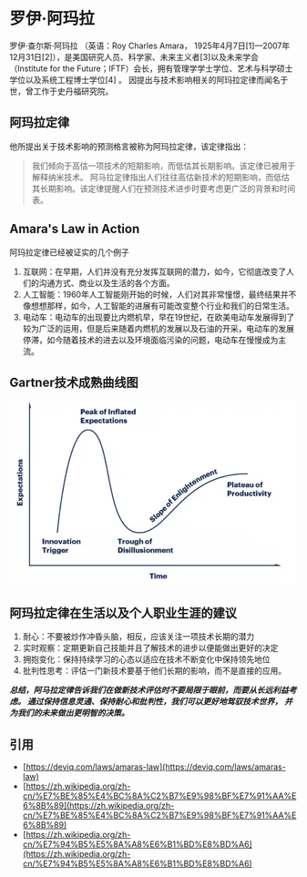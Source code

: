 # 罗伊·阿玛拉
罗伊·查尔斯·阿玛拉 （英语：Roy Charles Amara， 1925年4月7日[1]—2007年12月31日[2]），是美国研究人员、科学家、未来主义者[3]以及未来学会（Institute for the Future；IFTF）会长，拥有管理学学士学位、艺术与科学硕士学位以及系统工程博士学位[4] 。
因提出与技术影响相关的阿玛拉定律而闻名于世，曾工作于史丹福研究院。
## 阿玛拉定律
他所提出关于技术影响的预测格言被称为阿玛拉定律，该定律指出：
> 我们倾向于高估一项技术的短期影响，而低估其长期影响。该定律已被用于解释纳米技术。
阿马拉定律指出人们往往高估新技术的短期影响，而低估其长期影响。该定律提醒人们在预测技术进步时要考虑更广泛的背景和时间表。
## Amara's Law in Action
阿玛拉定律已经被证实的几个例子 
1. 互联网：在早期，人们并没有充分发挥互联网的潜力，如今，它彻底改变了人们的沟通方式、商业以及生活的各个方面。
2. 人工智能：1960年人工智能刚开始的时候，人们对其非常憧憬，最终结果并不像想想那样，如今，人工智能的进展有可能改变整个行业和我们的日常生活。
3. 电动车：电动车的出现要比内燃机早，早在19世纪，在欧美电动车发展得到了较为广泛的运用，但是后来随着内燃机的发展以及石油的开采，电动车的发展停滞，如今随着技术的进去以及环境面临污染的问题，电动车在慢慢成为主流。
## Gartner技术成熟曲线图
![这是图片](https://github.com/bingbing-gui/dotnet-guide/blob/main/Laws/Images/gartner-hype-cycle.png)
## 阿玛拉定律在生活以及个人职业生涯的建议
1. 耐心：不要被炒作冲昏头脑，相反，应该关注一项技术长期的潜力
2. 实时观察：定期更新自己技能并且了解技术的进步以便能做出更好的决定
3. 拥抱变化：保持持续学习的心态以适应在技术不断变化中保持领先地位
4. 批判性思考：评估一门新技术要基于他们长期的影响，而不是直接的应用。

***总结，阿马拉定律告诉我们在做新技术评估时不要局限于眼前，而要从长远利益考虑。
通过保持信息灵通、保持耐心和批判性，我们可以更好地驾驭技术世界，
并为我们的未来做出更明智的决策。***

## 引用
- [https://deviq.com/laws/amaras-law](https://deviq.com/laws/amaras-law)
- [https://zh.wikipedia.org/zh-cn/%E7%BE%85%E4%BC%8A%C2%B7%E9%98%BF%E7%91%AA%E6%8B%89](https://zh.wikipedia.org/zh-cn/%E7%BE%85%E4%BC%8A%C2%B7%E9%98%BF%E7%91%AA%E6%8B%89)
- [https://zh.wikipedia.org/zh-cn/%E7%94%B5%E5%8A%A8%E6%B1%BD%E8%BD%A6](https://zh.wikipedia.org/zh-cn/%E7%94%B5%E5%8A%A8%E6%B1%BD%E8%BD%A6)
